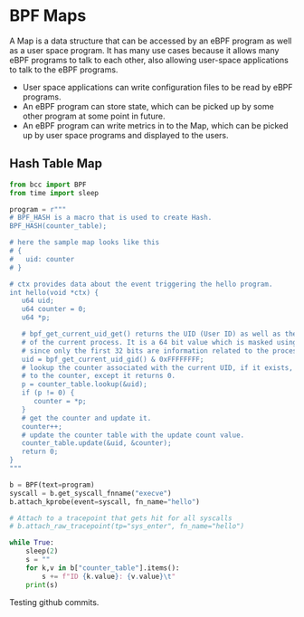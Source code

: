 # BPF Maps

A Map is a data structure that can be accessed by an eBPF program as well as a user space program. It has many use cases because it allows many eBPF programs to talk to each other, also allowing user-space applications to talk to the eBPF programs.

- User space applications can write configuration files to be read by eBPF programs.
- An eBPF program can store state, which can be picked up by some other program at some point in future.
- An eBPF program can write metrics in to the Map, which can be picked up by user space programs and displayed to the users.

## Hash Table Map

```python
from bcc import BPF
from time import sleep

program = r"""
# BPF_HASH is a macro that is used to create Hash.
BPF_HASH(counter_table);

# here the sample map looks like this
# {
#   uid: counter
# }

# ctx provides data about the event triggering the hello program.
int hello(void *ctx) {
   u64 uid;
   u64 counter = 0;
   u64 *p;

   # bpf_get_current_uid_get() returns the UID (User ID) as well as the PID (process ID)
   # of the current process. It is a 64 bit value which is masked using the Bitwise & Operator.
   # since only the first 32 bits are information related to the process.
   uid = bpf_get_current_uid_gid() & 0xFFFFFFFF;
   # lookup the counter associated with the current UID, if it exists, it returns a pointer associated
   # to the counter, except it returns 0.
   p = counter_table.lookup(&uid);
   if (p != 0) {
      counter = *p;
   }
   # get the counter and update it.
   counter++;
   # update the counter table with the update count value.
   counter_table.update(&uid, &counter);
   return 0;
}
"""

b = BPF(text=program)
syscall = b.get_syscall_fnname("execve")
b.attach_kprobe(event=syscall, fn_name="hello")

# Attach to a tracepoint that gets hit for all syscalls
# b.attach_raw_tracepoint(tp="sys_enter", fn_name="hello")

while True:
    sleep(2)
    s = ""
    for k,v in b["counter_table"].items():
        s += f"ID {k.value}: {v.value}\t"
    print(s)

```

Testing github commits.
